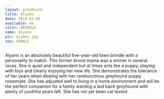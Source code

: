 ```yaml
---
layout: greyhound
title: Alyann
date: 2010-01-09
available: no
color: BRINDLE
name: Alyann
pic: alyann.jpg
sex: FEMALE
---
```


Alyann is an absolutely beautiful five-year-old fawn brindle with a personality to match. This former brood mama was a
winner in several races. She is quiet and independent but at times acts like a puppy, playing with toys and clearly
enjoying her new life. She demonstrates the tolerance of her years when dealing with her rambunctious greyhound puppy
roommate. She has adjusted well to living in a home environment and will be the perfect companion for a family wanting a
laid back greyhound with plenty of youthful years left. She has not yet been cat tested.
